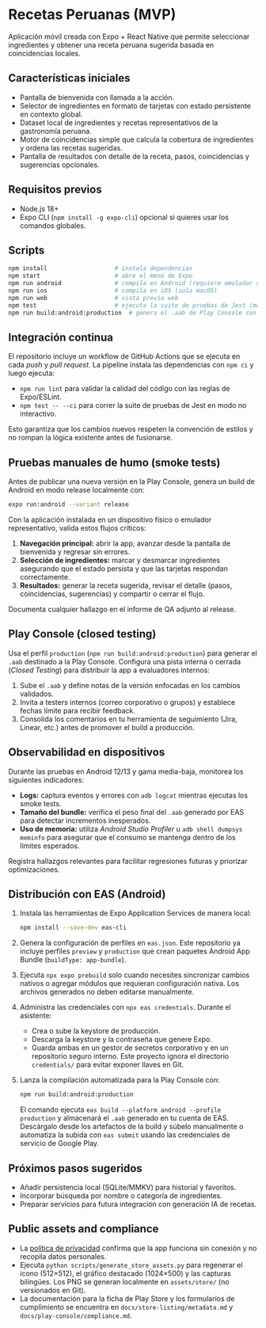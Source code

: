 # Recetas Peruanas (MVP)

Aplicación móvil creada con Expo + React Native que permite seleccionar ingredientes y obtener una receta peruana sugerida basada en coincidencias locales.

## Características iniciales

- Pantalla de bienvenida con llamada a la acción.
- Selector de ingredientes en formato de tarjetas con estado persistente en contexto global.
- Dataset local de ingredientes y recetas representativos de la gastronomía peruana.
- Motor de coincidencias simple que calcula la cobertura de ingredientes y ordena las recetas sugeridas.
- Pantalla de resultados con detalle de la receta, pasos, coincidencias y sugerencias opcionales.

## Requisitos previos

- Node.js 18+
- Expo CLI (`npm install -g expo-cli`) opcional si quieres usar los comandos globales.

## Scripts

```bash
npm install                   # instala dependencias
npm start                     # abre el menú de Expo
npm run android               # compila en Android (requiere emulador o dispositivo)
npm run ios                   # compila en iOS (solo macOS)
npm run web                   # vista previa web
npm test                      # ejecuta la suite de pruebas de Jest (modo CI con --ci)
npm run build:android:production  # genera el .aab de Play Console con EAS
```

## Integración continua

El repositorio incluye un workflow de GitHub Actions que se ejecuta en cada _push_ y _pull request_. La pipeline instala las dependencias con `npm ci` y luego ejecuta:

- `npm run lint` para validar la calidad del código con las reglas de Expo/ESLint.
- `npm test -- --ci` para correr la suite de pruebas de Jest en modo no interactivo.

Esto garantiza que los cambios nuevos respeten la convención de estilos y no rompan la lógica existente antes de fusionarse.

## Pruebas manuales de humo (smoke tests)

Antes de publicar una nueva versión en la Play Console, genera un build de Android en modo release localmente con:

```bash
expo run:android --variant release
```

Con la aplicación instalada en un dispositivo físico o emulador representativo, valida estos flujos críticos:

1. **Navegación principal:** abrir la app, avanzar desde la pantalla de bienvenida y regresar sin errores.
2. **Selección de ingredientes:** marcar y desmarcar ingredientes asegurando que el estado persista y que las tarjetas respondan correctamente.
3. **Resultados:** generar la receta sugerida, revisar el detalle (pasos, coincidencias, sugerencias) y compartir o cerrar el flujo.

Documenta cualquier hallazgo en el informe de QA adjunto al release.

## Play Console (closed testing)

Usa el perfil `production` (`npm run build:android:production`) para generar el `.aab` destinado a la Play Console. Configura una pista interna o cerrada (_Closed Testing_) para distribuir la app a evaluadores internos:

1. Sube el `.aab` y define notas de la versión enfocadas en los cambios validados.
2. Invita a testers internos (correo corporativo o grupos) y establece fechas límite para recibir feedback.
3. Consolida los comentarios en tu herramienta de seguimiento (Jira, Linear, etc.) antes de promover el build a producción.

## Observabilidad en dispositivos

Durante las pruebas en Android 12/13 y gama media-baja, monitorea los siguientes indicadores:

- **Logs:** captura eventos y errores con `adb logcat` mientras ejecutas los smoke tests.
- **Tamaño del bundle:** verifica el peso final del `.aab` generado por EAS para detectar incrementos inesperados.
- **Uso de memoria:** utiliza _Android Studio Profiler_ u `adb shell dumpsys meminfo` para asegurar que el consumo se mantenga dentro de los límites esperados.

Registra hallazgos relevantes para facilitar regresiones futuras y priorizar optimizaciones.

## Distribución con EAS (Android)

1. Instala las herramientas de Expo Application Services de manera local:

   ```bash
   npm install --save-dev eas-cli
   ```

2. Genera la configuración de perfiles en `eas.json`. Este repositorio ya incluye perfiles `preview` y `production` que crean paquetes Android App Bundle (`buildType: app-bundle`).
3. Ejecuta `npx expo prebuild` solo cuando necesites sincronizar cambios nativos o agregar módulos que requieran configuración nativa. Los archivos generados no deben editarse manualmente.
4. Administra las credenciales con `npx eas credentials`. Durante el asistente:
   - Crea o sube la keystore de producción.
   - Descarga la keystore y la contraseña que genere Expo.
   - Guarda ambas en un gestor de secretos corporativo y en un repositorio seguro interno. Este proyecto ignora el directorio `credentials/` para evitar exponer llaves en Git.
5. Lanza la compilación automatizada para la Play Console con:

   ```bash
   npm run build:android:production
   ```

   El comando ejecuta `eas build --platform android --profile production` y almacenará el `.aab` generado en tu cuenta de EAS. Descárgalo desde los artefactos de la build y súbelo manualmente o automatiza la subida con `eas submit` usando las credenciales de servicio de Google Play.

## Próximos pasos sugeridos

- Añadir persistencia local (SQLite/MMKV) para historial y favoritos.
- Incorporar búsqueda por nombre o categoría de ingredientes.
- Preparar servicios para futura integración con generación IA de recetas.

## Public assets and compliance

- La [política de privacidad](docs/privacy-policy.md) confirma que la app funciona sin conexión y no recopila datos personales.
- Ejecuta `python scripts/generate_store_assets.py` para regenerar el icono (512×512), el gráfico destacado (1024×500) y las capturas bilingües. Los PNG se generan localmente en `assets/store/` (no versionados en Git).
- La documentación para la ficha de Play Store y los formularios de cumplimiento se encuentra en `docs/store-listing/metadata.md` y `docs/play-console/compliance.md`.
